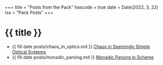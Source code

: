 +++
title = "Posts from the Pack"
hascode = true
date = Date(2022, 3, 22)
rss = "Pack Posts"
+++

# {{ title }} 
- {{ fill date posts/chaos_in_optics.md }} [Chaos in Seemingly Simple Optical Systems](/posts/chaos_in_optics/)
- {{ fill date posts/monadic_parsing.md }} [Monadic Parsing in Scheme](/posts/monadic_parsing/)
